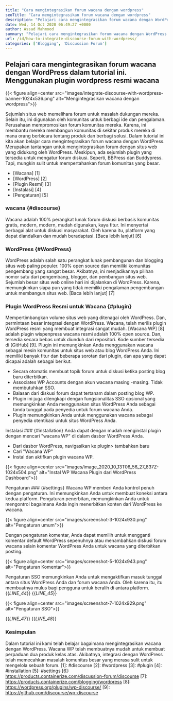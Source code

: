 ```yaml
---
title: "Cara mengintegrasikan forum wacana dengan wordpress" 
seoTitle: "Cara mengintegrasikan forum wacana dengan wordpress" 
description: "Pelajari cara mengintegrasikan forum wacana dengan WordPress. Instalasi dan konfigurasi plugin resmi wacana untuk WordPress." 
date: Wed, 14 Oct 2020 06:49:27 +0000
author: Assad Mahmood
summary: "Pelajari cara mengintegrasikan forum wacana dengan WordPress dalam tutorial ini. Menggunakan plugin wordpress resmi wacana" 
url: /id/how-to-integrate-discourse-forum-with-wordpress/
categories: ['Blogging', 'Discussion Forum']
---
```


## Pelajari cara mengintegrasikan forum wacana dengan WordPress dalam tutorial ini. Menggunakan plugin wordpress resmi wacana

{{< figure align=center src="images/integrate-discourse-with-wordpress-banner-1024x536.png" alt="Mengintegrasikan wacana dengan wordpress">}}

Sejumlah situs web memelihara forum untuk masalah dukungan mereka. Selain itu, ini digunakan oleh komunitas untuk berbagi ide dan pengalaman. Perusahaan mempromosikan forum komunitas mereka. Karena, ini membantu mereka membangun komunitas di sekitar produk mereka di mana orang berbicara tentang produk dan berbagi solusi. Dalam tutorial ini kita akan belajar cara mengintegrasikan forum wacana dengan WordPress.
Merupakan tantangan untuk mengintegrasikan forum dengan situs web yang didukung oleh WordPress. Meskipun, ada sejumlah plugin yang tersedia untuk mengatur forum diskusi. Seperti, BBPress dan Buddypress. Tapi, mungkin sulit untuk mempertahankan forum komunitas yang besar.
  * [Wacana] [1]
  * [WordPress] [2]
  * [Plugin Resmi] [3]
  * [Instalasi] [4]
  * [Pengaturan] [5]

### wacana {#discourse}
Wacana adalah 100% perangkat lunak forum diskusi berbasis komunitas gratis, modern, modern, mudah digunakan, kaya fitur. Ini menyertai berbagai alat untuk diskusi masyarakat. Oleh karena itu, platform yang dapat diandalkan dan mudah beradaptasi. [Baca lebih lanjut] [6]

### WordPress {#WordPress}
WordPress adalah salah satu perangkat lunak pembangunan dan blogging situs web paling populer. 100% open source dan memiliki komunitas pengembang yang sangat besar. Akibatnya, ini menjadikannya pilihan nomor satu dari pengembang, blogger, dan pembangun situs web. Sejumlah besar situs web online hari ini dijalankan di WordPress. Karena, memungkinkan siapa pun yang tidak memiliki pengalaman pengembangan untuk membangun situs web. [Baca lebih lanjut] [7]

### Plugin WordPress Resmi untuk Wacana {#plugin}
Mempertimbangkan volume situs web yang ditenagai oleh WordPress. Dan, permintaan besar integrasi dengan WordPress. Wacana, telah merilis plugin WordPress resmi yang membuat integrasi sangat mudah.
[Wacana WP] [8] adalah plugin wispenpress wacana resmi adalah 100% open source. Dan, tersedia secara bebas untuk diunduh dari repositori. Kode sumber tersedia di [GitHub] [9].
Plugin ini memungkinkan Anda menggunakan wacana sebagai mesin komunitas untuk situs web atau blog WordPress Anda. Ini memiliki banyak fitur dan beberapa sorotan dari plugin, dan apa yang dapat dicapai adalah sebagai berikut.
  * Secara otomatis membuat topik forum untuk diskusi ketika posting blog baru diterbitkan.
  * Associates WP Accounts dengan akun wacana masing -masing. Tidak membutuhkan SSO.
  * Balasan dari diskusi forum dapat tertanam dalam posting blog WP.
  * Plugin ini juga dilengkapi dengan fungsionalitas SSO opsional yang memungkinkan Anda menggunakan situs WordPress Anda sebagai tanda tunggal pada penyedia untuk forum wacana Anda.
  * Plugin memungkinkan Anda untuk menggunakan wacana sebagai penyedia otentikasi untuk situs WordPress Anda.

Instalasi ### {#installation}
Anda dapat dengan mudah menginstal plugin dengan mencari "wacana WP" di dalam dasbor WordPress Anda.
  * Dari dasbor WordPress, navigasikan ke plugin> tambahkan baru
  * Cari "Wacana WP"
  * Instal dan aktifkan plugin wacana WP.

{{< figure align=center src="images/image_2020_10_13T06_56_27_837Z-1024x504.png" alt="Instal WP Wacana Plugin dari WordPress Dashboard">}}


Pengaturan ### {#settings}
Wacana WP memberi Anda kontrol penuh dengan pengaturan. Ini memungkinkan Anda untuk membuat koneksi antara kedua platform. Pengaturan penerbitan, memungkinkan Anda untuk mengontrol bagaimana Anda ingin menerbitkan konten dari WordPress ke wacana.

{{< figure align=center src="images/screenshot-3-1024x930.png" alt="Pengaturan umum">}}

Dengan pengaturan komentar, Anda dapat memilih untuk mengganti komentar default WordPress sepenuhnya atau menambahkan diskusi forum wacana selain komentar WordPress Anda untuk wacana yang diterbitkan posting.

{{< figure align=center src="images/screenshot-5-1024x943.png" alt="Pengaturan Komentar">}}

Pengaturan SSO memungkinkan Anda untuk mengaktifkan masuk tunggal antara situs WordPress Anda dan forum wacana Anda. Oleh karena itu, itu membuatnya mulus bagi pengguna untuk beralih di antara platform.
{{_LINE_44_}}
{{_LINE_45_}}

{{< figure align=center src="images/screenshot-7-1024x929.png" alt="Pengaturan SSO">}}

{{_LINE_47_}}
{{_LINE_48_}}

### Kesimpulan
Dalam tutorial ini kami telah belajar bagaimana mengintegrasikan wacana dengan WordPress. Wacana WP telah membuatnya mudah untuk membuat perpaduan dua produk kelas atas. Akibatnya, integrasi dengan WordPress telah memecahkan masalah komunitas besar yang merasa sulit untuk mengelola sebuah forum.
[1]: #discourse
[2]: #wordpress
[3]: #plugin
[4]: #installation
[5]: #settings
[6]: https://products.containerize.com/discussion-forum/discourse
[7]: https://products.containerize.com/blogging/wordpress
[8]: https://wordpress.org/plugins/wp-discourse/
[9]: https://github.com/discourse/wp-discourse
